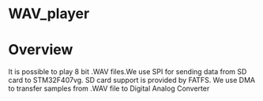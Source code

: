 # WAV_player
# Overview
It is possible to play 8 bit .WAV files.We use SPI for sending data from SD card to STM32F407vg. SD card support is provided by FATFS.
We use DMA to transfer samples from .WAV file to Digital Analog Converter
